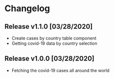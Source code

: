 # Changelog

## Release v1.1.0 [03/28/2020]

- Create cases by country table component
- Getting covid-19 data by country selection

## Release v1.0.0 [03/28/2020]

- Fetching the covid-19 cases all around the world
